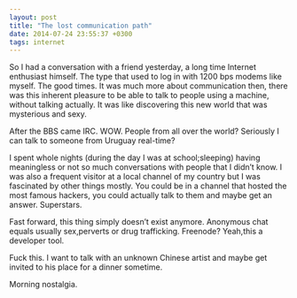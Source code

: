 ```yaml
---
layout: post
title: "The lost communication path"
date: 2014-07-24 23:55:37 +0300
tags: internet
---
```


So I had a conversation with a friend yesterday, a long time Internet enthusiast himself. The type that used to log in with 1200 bps modems like myself. The good times. It was much more about communication then, there was this inherent pleasure to be able to talk to people using a machine, without talking actually. It was like discovering this new world that was mysterious and sexy.

After the BBS came IRC. WOW. People from all over the world? Seriously I can talk to someone from Uruguay real-time?

I spent whole nights (during the day I was at school;sleeping) having meaningless or not so much conversations with people that I didn’t know. I was also a frequent visitor at a local channel of my country but I was fascinated by other things mostly. You could be in a channel that hosted the most famous hackers, you could actually talk to them and maybe get an answer. Superstars.

Fast forward, this thing simply doesn’t exist anymore. Anonymous chat equals usually sex,perverts or drug trafficking. Freenode? Yeah,this a developer tool.

Fuck this. I want to talk with an unknown Chinese artist and maybe get invited to his place for a dinner sometime.

Morning nostalgia.
